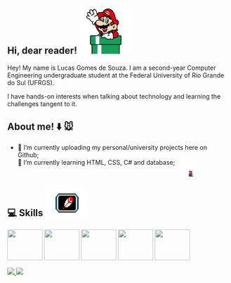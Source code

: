 ## Hi, dear reader! ![olá](mariodown.gif)
Hey! My name is Lucas Gomes de Souza. I am a second-year Computer Engineering undergraduate student at the Federal University of Rio Grande do Sul (UFRGS).

I have hands-on interests when talking about technology and learning the challenges tangent to it.



## About me! :arrow_down: :mouse: 
- 🔭 I’m currently uploading my personal/university projects here on Github;<ul>
<li style="display: flex; align-items: left;"> 🌱 I’m currently learning HTML, CSS, C# and database;<img src="mario.gif" width="40" style="margin-left: 10px;"></li></ul>




## :computer: Skills <img src="https://github.com/lucasgdesouza/lucasgdesouza/raw/main/skills.gif" width="100" height="60">

<img src="https://cdn.jsdelivr.net/gh/devicons/devicon@latest/icons/python/python-original.svg" width="80" height="70"/> <img src="https://cdn.jsdelivr.net/gh/devicons/devicon@latest/icons/c/c-original.svg" width="80" height="70" /> <img src="https://cdn.jsdelivr.net/gh/devicons/devicon@latest/icons/java/java-original-wordmark.svg" width="80" height="70" /> <img src="https://cdn.jsdelivr.net/gh/devicons/devicon@latest/icons/cplusplus/cplusplus-original.svg" width="80" height="70" /> <img src="https://cdn.jsdelivr.net/gh/devicons/devicon@latest/icons/html5/html5-original.svg" width="80" height="70" />

<div>
<a href="https://github.com/lucasgdesouza">
<img loading="lazy" height="180em" src="https://github-readme-stats.vercel.app/api/top-langs/?username=lucasgdesouza&layout=compact&langs_count=7&theme=dracula"/>
<img loading="lazy" height="180em" src="https://github-readme-stats.vercel.app/api?username=lucasgdesouza&show_icons=true&theme=dracula&include_all_commits=true&count_private=true"/>
</div>
